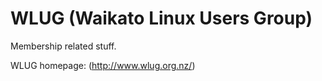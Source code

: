 WLUG (Waikato Linux Users Group)
================================

Membership related stuff.

WLUG homepage: (http://www.wlug.org.nz/)


